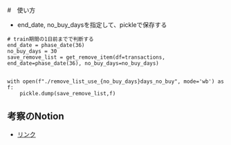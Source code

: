 #　使い方
- end_date, no_buy_daysを指定して、pickleで保存する
```
# train期間の1日前までで判断する
end_date = phase_date(36) 
no_buy_days = 30
save_remove_list = get_remove_item(df=transactions, end_date=phase_date(36), no_buy_days=no_buy_days)


with open(f"./remove_list_use_{no_buy_days}days_no_buy", mode='wb') as f:
    pickle.dump(save_remove_list,f)

```

## 考察のNotion
- [リンク](https://www.notion.so/72252f8bb7a54225baf0ca3ec0126de5)
